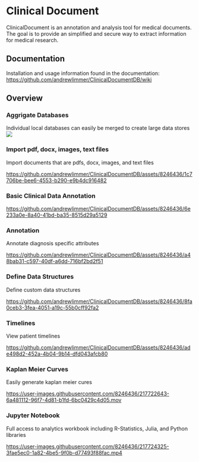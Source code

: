 # Clinical Document

ClinicalDocument is an annotation and analysis tool for medical documents. The goal is to provide an simplified and secure way to extract information for medical research.

## Documentation
Installation and usage information found in the documentation:
https://github.com/andrewlimmer/ClinicalDocumentDB/wiki

## Overview
### Aggrigate Databases
Individual local databases can easily be merged to create large data stores<br>
![](readme_images/aggrigate-database.png)

### Import pdf, docx, images, text files
Import documents that are pdfs, docx, images, and text files

https://github.com/andrewlimmer/ClinicalDocumentDB/assets/8246436/1c7706be-bee6-4553-b290-e9b4dc916482

### Basic Clinical Data Annotation

https://github.com/andrewlimmer/ClinicalDocumentDB/assets/8246436/6e233a0e-8a40-41bd-ba35-8515d29a5129

### Annotation
Annotate diagnosis specific attributes

https://github.com/andrewlimmer/ClinicalDocumentDB/assets/8246436/a48bab31-c597-40df-a6dd-716bf2bd2f51

### Define Data Structures
Define custom data structures

https://github.com/andrewlimmer/ClinicalDocumentDB/assets/8246436/8fa0ceb3-3fea-4051-a19c-55b0cff92fa2

### Timelines
View patient timelines

https://github.com/andrewlimmer/ClinicalDocumentDB/assets/8246436/ade498d2-452a-4b04-9b14-dfd043afcb80

### Kaplan Meier Curves
Easily generate kaplan meier cures

https://user-images.githubusercontent.com/8246436/217722643-6a481112-96f7-4d81-b1fd-6bc0429c4d05.mov

### Jupyter Notebook
Full access to analytics workbook including R-Statistics, Julia, and Python libraries

https://user-images.githubusercontent.com/8246436/217724325-3fae5ec0-1a82-4be5-9f0b-d77493f88fac.mp4

